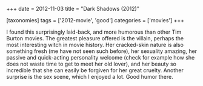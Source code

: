 +++
date = 2012-11-03
title = "Dark Shadows (2012)"

[taxonomies]
tags = ['2012-movie', 'good']
categories = ['movies']
+++

I found this surprisingly laid-back, and more humorous than other Tim
Burton movies. The greatest pleasure offered is the villain, perhaps the
most interesting witch in movie history. Her cracked-skin nature is also
something fresh (me have not seen such before), her sexuality amazing,
her passive and quick-acting personality welcome (check for example how
she does not waste time to get to meet her old lover), and her beauty so
incredible that she can easily be forgiven for her great cruelty.
Another surprise is the sex scene, which I enjoyed a lot. Good humor
there.
